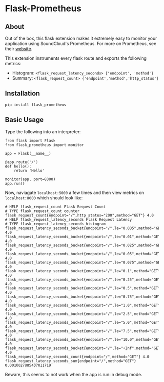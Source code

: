 # Flask-Prometheus

## About
Out of the box, this flask extension makes it extremely easy to monitor your application using SoundCloud's Prometheus. For more on Prometheus, see their [website](https://prometheus.io).

This extension instruments every flask route and exports the following metrics:
* Histogram: `<flask_request_latency_seconds> {'endpoint', 'method'}`
* Summary: `<flask_request_count> {'endpoint','method','http_status'}`

## Installation
```
pip install flask_prometheus
```

## Basic Usage
Type the following into an interpreter:
```
from flask import Flask
from flask_prometheus import monitor 

app = Flask(__name__)

@app.route('/')
def hello():
    return 'Hello'

monitor(app, port=8000)
app.run()
```

Now, naviagate `localhost:5000` a few times and then view metrics on `localhost:8000` which should look like:
```
# HELP flask_request_count Flask Request Count
# TYPE flask_request_count counter
flask_request_count{endpoint="/",http_status="200",method="GET"} 4.0
# HELP flask_request_latency_seconds Flask Request Latency
# TYPE flask_request_latency_seconds histogram
flask_request_latency_seconds_bucket{endpoint="/",le="0.005",method="GET"} 4.0
flask_request_latency_seconds_bucket{endpoint="/",le="0.01",method="GET"} 4.0
flask_request_latency_seconds_bucket{endpoint="/",le="0.025",method="GET"} 4.0
flask_request_latency_seconds_bucket{endpoint="/",le="0.05",method="GET"} 4.0
flask_request_latency_seconds_bucket{endpoint="/",le="0.075",method="GET"} 4.0
flask_request_latency_seconds_bucket{endpoint="/",le="0.1",method="GET"} 4.0
flask_request_latency_seconds_bucket{endpoint="/",le="0.25",method="GET"} 4.0
flask_request_latency_seconds_bucket{endpoint="/",le="0.5",method="GET"} 4.0
flask_request_latency_seconds_bucket{endpoint="/",le="0.75",method="GET"} 4.0
flask_request_latency_seconds_bucket{endpoint="/",le="1.0",method="GET"} 4.0
flask_request_latency_seconds_bucket{endpoint="/",le="2.5",method="GET"} 4.0
flask_request_latency_seconds_bucket{endpoint="/",le="5.0",method="GET"} 4.0
flask_request_latency_seconds_bucket{endpoint="/",le="7.5",method="GET"} 4.0
flask_request_latency_seconds_bucket{endpoint="/",le="10.0",method="GET"} 4.0
flask_request_latency_seconds_bucket{endpoint="/",le="+Inf",method="GET"} 4.0
flask_request_latency_seconds_count{endpoint="/",method="GET"} 4.0
flask_request_latency_seconds_sum{endpoint="/",method="GET"} 0.0010027885437011719
```

Beware, this seems to not work when the app is run in debug mode.
